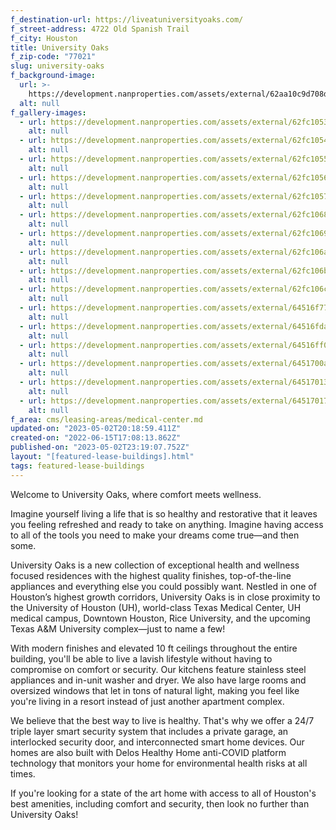 ```yaml
---
f_destination-url: https://liveatuniversityoaks.com/
f_street-address: 4722 Old Spanish Trail
f_city: Houston
title: University Oaks
f_zip-code: "77021"
slug: university-oaks
f_background-image:
  url: >-
    https://development.nanproperties.com/assets/external/62aa10c9d708d28691fb8f07_view_driveway_2-1080x1080-040720-opt.jpeg
  alt: null
f_gallery-images:
  - url: https://development.nanproperties.com/assets/external/62fc1053c7e445f41ce1c7e1_dji_0206.jpg
    alt: null
  - url: https://development.nanproperties.com/assets/external/62fc10543ff369b78028039c_dji_0207.jpg
    alt: null
  - url: https://development.nanproperties.com/assets/external/62fc10552a821e06e7df8e51_dji_0209.jpg
    alt: null
  - url: https://development.nanproperties.com/assets/external/62fc10562a821e5514df8eeb_dji_0210.jpg
    alt: null
  - url: https://development.nanproperties.com/assets/external/62fc10577d86cee322860c91_dji_0211.jpg
    alt: null
  - url: https://development.nanproperties.com/assets/external/62fc10687d86ce82af862cc8_dji_0216.jpg
    alt: null
  - url: https://development.nanproperties.com/assets/external/62fc10692a821e30addfa0ad_dji_0215.jpg
    alt: null
  - url: https://development.nanproperties.com/assets/external/62fc106abe979486dd4749af_dji_0214.jpg
    alt: null
  - url: https://development.nanproperties.com/assets/external/62fc106bbe9794f51d474ba5_dji_0213.jpg
    alt: null
  - url: https://development.nanproperties.com/assets/external/62fc106c7d86cef5fc86350d_dji_0212.jpg
    alt: null
  - url: https://development.nanproperties.com/assets/external/64516f77459a0e206d8acf58_rmm_3879-hdr201.jpg
    alt: null
  - url: https://development.nanproperties.com/assets/external/64516fdad624a26a0133f01b_rmm_4212-hdr201.jpg
    alt: null
  - url: https://development.nanproperties.com/assets/external/64516ff06c2139027c360fb9_rmm_4206-hdr201.jpg
    alt: null
  - url: https://development.nanproperties.com/assets/external/6451700a6c2139d975362eb8_rmm_4029-hdr.jpg
    alt: null
  - url: https://development.nanproperties.com/assets/external/645170132aabfd518977f92e_rmm_4053-hdr.jpg
    alt: null
  - url: https://development.nanproperties.com/assets/external/64517017e260f4c26ef1e1c4_rmm_4092-hdr201.jpg
    alt: null
f_area: cms/leasing-areas/medical-center.md
updated-on: "2023-05-02T20:18:59.411Z"
created-on: "2022-06-15T17:08:13.862Z"
published-on: "2023-05-02T23:19:07.752Z"
layout: "[featured-lease-buildings].html"
tags: featured-lease-buildings
---
```


Welcome to University Oaks, where comfort meets wellness.

Imagine yourself living a life that is so healthy and restorative that it leaves you feeling refreshed and ready to take on anything. Imagine having access to all of the tools you need to make your dreams come true—and then some.

University Oaks is a new collection of exceptional health and wellness focused residences with the highest quality finishes, top-of-the-line appliances and everything else you could possibly want. Nestled in one of Houston’s highest growth corridors, University Oaks is in close proximity to the University of Houston (UH), world-class Texas Medical Center, UH medical campus, Downtown Houston, Rice University, and the upcoming Texas A&M University complex—just to name a few!

With modern finishes and elevated 10 ft ceilings throughout the entire building, you'll be able to live a lavish lifestyle without having to compromise on comfort or security. Our kitchens feature stainless steel appliances and in-unit washer and dryer. We also have large rooms and oversized windows that let in tons of natural light, making you feel like you're living in a resort instead of just another apartment complex.

We believe that the best way to live is healthy. That's why we offer a 24/7 triple layer smart security system that includes a private garage, an interlocked security door, and interconnected smart home devices. Our homes are also built with Delos Healthy Home anti-COVID platform technology that monitors your home for environmental health risks at all times.

If you're looking for a state of the art home with access to all of Houston's best amenities, including comfort and security, then look no further than University Oaks!
